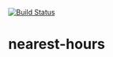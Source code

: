 [![Build Status](https://travis-ci.org/fizzka/nearest-hours.svg?branch=master)](https://travis-ci.org/fizzka/nearest-hours)

# nearest-hours
